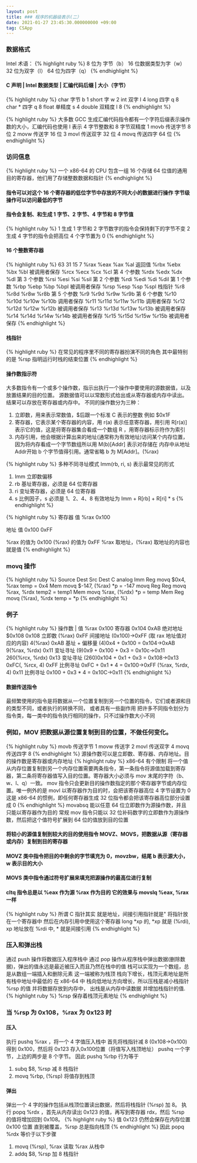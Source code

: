 ```yaml
---
layout: post
title: ### 程序的机器级表示(二）
date: 2021-01-27 23:45:30.000000000 +09:00
tag: CSApp
---
```

### 数据格式
Intel 术语：
{% highlight ruby %}
8  位为 字节（b）
16 位数据类型为字（w）
32 位为双字（l）
64 位为四字（q）
{% endhighlight %}
#### C 声明          |    Intel 数据类型     |        汇编代码后缀         |     大小（字节）
{% highlight ruby %}
char      字节                   b            1
short     字                     w            2
int       双字                   l            4
long      四字                   q            8
char *    四字                   q            8
float     单精度                 s            4
double    双精度                 l            8
{% endhighlight %}

{% highlight ruby %}
大多数 GCC 生成汇编代码指令都有一个字符后缀表示操作数的大小，汇编代码也使用 l 表示 4 字节整数和 8 字节双精度
1 movb 传送字节 8 位
2 movw 传送字 16 位
3 movl 传送双字 32 位
4 movq 传送四字 64 位
{% endhighlight %}

### 访问信息
{% highlight ruby %}
一个 x86-64 的 CPU 包含一组 16 个存储 64 位值的通用目的寄存器，他们用了存储整数数据和指针
{% endhighlight %}
#### 指令可以对这个 16 个寄存器的低位字节中存放的不同大小的数据进行操作 字节级操作可以访问最低的字节
#### 指令会复制、和生成 1 字节、2 字节、4 字节和 8 字节值
{% highlight ruby %}
1 生成 1 字节和 2 字节数字的指令会保持剩下的字节不变
2 生成 4 字节的指令会把高位 4 个字节置为 0
{% endhighlight %}

#### 16 个整数寄存器 
{% highlight ruby %}
63               31        15     7
%rax             %eax      %ax    %al      返回值
%rbx             %ebx      %bx    %bl      被调用者保存
%rcx             %ecx      %cx    %cl      第 4 个参数
%rdx             %edx      %dx    %dl      第 3 个参数
%rsi             %esi      %si    %sil     第 2 个参数
%rdi             %edi      %di    %dil     第 1 个参数
%rbp             %ebp      %bp    %bpl     被调用者保存
%rsp             %esp      %sp    %spl     栈指针
%r8              %r8d      %r8w   %r8b     第 5 个参数
%r9              %r9d      %r9w   %r9b     第 6 个参数
%r10             %r10d     %r10w  %r10b    调用者保存
%r11             %r11d     %r11w  %r11b    调用者保存
%r12             %r12d     %r12w  %r12b    被调用者保存
%r13             %r13d     %r13w  %r13b    被调用者保存
%r14             %r14d     %r14w  %r14b    被调用者保存
%r15             %r15d     %r15w  %r15b    被调用者保存
{% endhighlight %}

#### 栈指针
{% highlight ruby %}
在常见的程序里不同的寄存器扮演不同的角色 其中最特别的是 %rsp 指明运行时栈的结束位置
{% endhighlight %}

#### 操作数指示符
大多数指令有一个或多个操作数，指示出执行一个操作中要使用的源数据值，以及放置结果的目的位置。
源数据值可以以常数形式给出或从寄存器或内存中读出。结果可以存放在寄存器或内存中。
不同的操作数分为三种：
1. 立即数，用来表示常数值，$后跟一个标准 C 表示的整数 例如 $0x1F
2. 寄存器，它表示某个寄存器的内容，用 r(a) 表示任意寄存器，用引用 R[r(a)] 表示它的值，这是将寄存器集合看成一个数组 R ，用寄存器标示符作为索引
3. 内存引用，他会根据计算出来的地址(通常称为有效地址)访问某个内存位置，因为将内存看成一个字节数组所以用 M(b)[Addr] 表示对存储在
内存中从地址 Addr开始 b 个字节值得引用。通常省略 b 为 M[Addr]。(%rax)

{% highlight ruby %}
多种不同寻址模式
Imm(rb, ri, s) 表示最常见的形式
1. Imm 立即数偏移
2. rb 基址寄存器，必须是 64 位寄存器
3. ri 变址寄存器，必须是 64 位寄存器
4. s 比例因子，s 必须是 1、2、4、8
有效地址为 Imm + R[rb] + R[ri] * s
{% endhighlight %}

{% highlight ruby %}
寄存器     值
%rax     0x100

地址        值
0x100     0xFF

%rax 的值为 0x100
(%rax) 的值为 0xFF
%rax 取地址，(%rax) 取地址的内容也就是值
{% endhighlight %}


### movq 操作
{% highlight ruby %}
            Source          Dest                Src    Dest              C analog
            Imm             Reg            movq $0x4, %rax               temp = 0x4
                            Mem            movq $-147, (%rax)            *p = -147
movq        Reg             Reg            movq %rax, %rdx               temp2 = temp1
                            Mem            movq %rax, (%rdx)             *p = temp
            Mem             Reg            movq (%rax), %rdx             temp = *p
{% endhighlight %}

### 例子
{% highlight ruby %}
操作数             | 值
%rax              0x100      寄存器
0x104             0xAB       绝对地址
$0x108            0x108      立即数
(%rax)            0xFF       间接地址 (0x100)->0xFF (取 rax 地址值对应的内容)
4(%rax)           0xAB       基址 + 偏移量  (4)0x4 + 0x100 = 0x104->0xAB
9(%rax, %rdx)     0x11       变址寻址 (9)0x9 + 0x100 + 0x3 = 0x10c->0x11
260(%rcx, %rdx)   0x13       变址寻址 (260)0x104 + 0x1 + 0x3 = 0x108->0x13
0xFC(, %rcx, 4)   0xFF       比例寻址 0xFC + 0x1 * 4 = 0x100->0xFF
(%rax, %rdx, 4)   0x11       比例寻址 0x100 + 0x3 * 4 = 0x10C->0x11
{% endhighlight %}

#### 数据传送指令
最频繁使用的指令是将数据从一个位置复制到另一个位置的指令，它们或者源和目的类型不同，或者执行的转换不同，
或者具有一些副作用
把许多不同指令划分为指令类，每一类中的指令执行相同的操作，只不过操作数大小不同 
### 例如，MOV 把数据从源位置复制到目的位置，不做任何变化。
{% highlight ruby %}
movb    传送字节    1
movw    传送字      2
movl    传送双字    4
movq    传送四字    8
{% endhighlight %}
源操作数可以是立即数、寄存器、内存地址。目的操作数是寄存器或内存地址
{% highlight ruby %}
x86-64 有个限制 将一个值从内存位置复制到另一个内存位置需要两条指令，第一条指令将源值加载到寄存器，第二条将寄存器值写入目的位置。寄存器大小必须与 mov 末尾的字符（b、w、l、q）一致。
mov 指令只会更新目的操作数指定的那个寄存器字节或内存位置。唯一例外的是 movl 以寄存器作为目的时，会把该寄存器高位 4 字节设置为 0 这是 x86-64 的惯例，即任何寄存器生成 32 位指令都会把该寄存器高位部分设置成 0
{% endhighlight %}
movabsq 能以任意 64 位立即数作为源操作数，并且只能以寄存器作为目的
常规 mov 指令只能以 32 位补码数字的立即数作为源操作数，然后把这个值符号扩展到 64 位的值放到目的位置

#### 将较小的源值复制到较大的目的使用指令 MOVZ、MOVS，把数据从源（寄存器或内存）复制到目的寄存器
#### MOVZ 类中指令把目的中剩余的字节填充为 0，movzbw，结尾 b 表示源大小，w 表示目的大小
#### MOVS 类中指令通过符号扩展来填充把源操作的最高位进行复制
#### cltq 指令总是以 %eax 作为源 %rax 作为目的 它的效果与 movslq %eax, %rax 一样

{% highlight ruby %}
所谓 C 指针其实 就是地址，间接引用指针就是" 将指针放在一个寄存器中 然后在内存引用中使用这个寄存器
long *xp 的, *xp 就是 (%rdi), xp 地址放在 %rdi 中, * 就是间接引用
{% endhighlight %}

### 压入和弹出栈
通过 push 操作将数据压入程序栈中
通过 pop 操作从程序栈中弹出数据(删除数据)，弹出的值永远是最近被压入而且乃然在栈中的值
栈可以实现为一个数组，总是从数组一端插入和删除元素 这一端被称为栈顶
栈向下增长，栈顶元素地址是所有栈中地址中最低的
在 x86-64 中 栈向低地址方向增长，所以压栈是减小栈指针 %rsp 的值 并将数据存放到内存中，
出栈是从内存中读数据 并增加栈指针的值.
{% highlight ruby %}
%rsp 保存着栈顶元素地址
{% endhighlight %}

### 当 %rsp 为 0x108，%rax 为 0x123 时

#### 压入
执行 pushq %rax ，将一个 4 字值压入栈中 首先将栈指针减 8 (0x108->0x100) 得到 0x100，然后将 0x123 存入0x100位置（将值写入栈顶地址）
pushq 一个字节，上边的两步是 8 个字节。
因此 pushq %rbp 行为等于
1. subq $8, %rsp          减 8 栈指针
2. movq %rbp, (%rsp)      将值存到栈顶


#### 弹出
弹出一个 4 字的操作包括从栈顶位置读出数据，然后将栈指针 (%rsp) 加 8。
执行 popq %rdx ，首先从内存读出 0x123 的值，再写到寄存器 rdx，然后 %rsp 的值将增加回到 0x108。
{% highlight ruby %}
值 0x123 仍然会保存在内存位置 0x100 位置 直到被覆盖，%rsp 总是指向栈顶
{% endhighlight %}
因此 popq %rdx 等价于以下步骤
1. movq (%rsp), %rax    读取 %rax 从栈中
2. addq $8, %rsp        加 8 栈指针






























